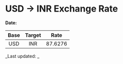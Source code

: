 # USD → INR Exchange Rate

**Date:** 

| Base | Target | Rate  |
|:----:|:------:|:-----:|
| USD  | INR    | 87.6276 |

_Last updated: _